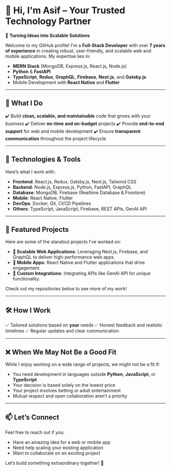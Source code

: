 # 👋 Hi, I'm Asif – Your Trusted Technology Partner

🎯 **Turning Ideas into Scalable Solutions**

Welcome to my GitHub profile! I'm a **Full-Stack Developer** with over **7 years of experience** in creating robust, user-friendly, and scalable web and mobile applications. My expertise lies in:

- **MERN Stack** (MongoDB, Express.js, React.js, Node.js)
- **Python** & **FastAPI**
- **TypeScript**, **Redux**, **GraphQL**, **Firebase**, **Next.js**, and **Gatsby.js**
- Mobile Development with **React Native** and **Flutter**

---

## 🌟 What I Do

✔️ Build **clean, scalable, and maintainable** code that grows with your business
✔️ Deliver **on-time and on-budget** projects
✔️ Provide **end-to-end support** for web and mobile development
✔️ Ensure **transparent communication** throughout the project lifecycle

---

## 🔧 Technologies & Tools

Here’s what I work with:

- **Frontend**: React.js, Redux, Gatsby.js, Next.js, Tailwind CSS
- **Backend**: Node.js, Express.js, Python, FastAPI, GraphQL
- **Database**: MongoDB, Firebase (Realtime Database & Firestore)
- **Mobile**: React Native, Flutter
- **DevOps**: Docker, Git, CI/CD Pipelines
- **Others**: TypeScript, JavaScript, Firebase, REST APIs, GenAI API

---

## 🌟 Featured Projects

Here are some of the standout projects I’ve worked on:

- **🚀 Scalable Web Applications**: Leveraging Next.js, Firebase, and GraphQL to deliver high-performance web apps.
- **📱 Mobile Apps**: React Native and Flutter applications that drive engagement.
- **🎯 Custom Integrations**: Integrating APIs like GenAI API for unique functionality.

Check out my repositories below to see more of my work!

---

## 🛠️ How I Work

✅ Tailored solutions based on **your** needs
✅ Honest feedback and realistic timelines
✅ Regular updates and clear communication

---

## ❌ When We May Not Be a Good Fit

While I enjoy working on a wide range of projects, we might not be a fit if:

- You need development in languages outside **Python**, **JavaScript**, or **TypeScript**
- Your decision is based solely on the lowest price
- Your project involves betting or adult entertainment
- Mutual respect and open collaboration aren’t a priority

---

## 📫 Let’s Connect

Feel free to reach out if you:

- Have an amazing idea for a web or mobile app
- Need help scaling your existing application
- Want to collaborate on an exciting project

Let’s build something extraordinary together! 🚀

